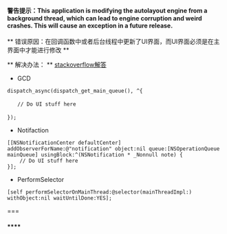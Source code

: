 #### **警告提示：This application is modifying the autolayout engine from a background thread, which can lead to engine corruption and weird crashes.  This will cause an exception in a future release.**

** 错误原因：在回调函数中或者后台线程中更新了UI界面，而UI界面必须是在主界面中才能进行修改 **

** 解决办法： **
[stackoverflow解答](http://stackoverflow.com/questions/31951704/this-application-is-modifying-the-autolayout-engine-from-a-background-thread-wh)

* GCD

```
dispatch_async(dispatch_get_main_queue(), ^{

　　// Do UI stuff here
　　　
});
```

* Notifaction

```
[[NSNotificationCenter defaultCenter] addObserverForName:@"notification" object:nil queue:[NSOperationQueue mainQueue] usingBlock:^(NSNotification * _Nonnull note) {
	// Do UI stuff here
}];
```

* PerformSelector

```
[self performSelectorOnMainThread:@selector(mainThreadImpl:) withObject:nil waitUntilDone:YES];
```

===


#### ****
